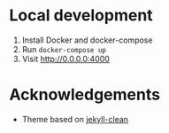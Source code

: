 # Local development

1. Install Docker and docker-compose
2. Run `docker-compose up`
3. Visit http://0.0.0.0:4000

# Acknowledgements

* Theme based on [jekyll-clean](https://github.com/scotte/jekyll-clean)

